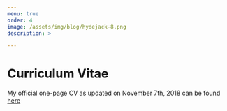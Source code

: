 ```yaml
---
menu: true
order: 4
image: /assets/img/blog/hydejack-8.png
description: >

---
```

# Curriculum Vitae

My official one-page CV as updated on November 7th, 2018 can be found [here](assets/cv.pdf)





